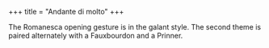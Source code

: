 +++
title = "Andante di molto"
+++

The Romanesca opening gesture is in the galant style. The second theme is
paired alternately with a Fauxbourdon and a Prinner.
